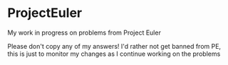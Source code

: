 # ProjectEuler
My work in progress on problems from Project Euler

Please don't copy any of my answers! I'd rather not get banned from PE, this is just to monitor my changes as I continue working on the problems
